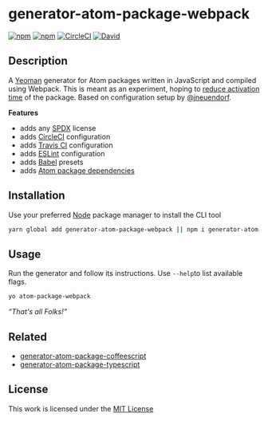 # generator-atom-package-webpack

[![npm](https://flat.badgen.net/npm/license/generator-atom-package-webpack)](https://www.npmjs.org/package/generator-atom-package-webpack)
[![npm](https://flat.badgen.net/npm/v/generator-atom-package-webpack)](https://www.npmjs.org/package/generator-atom-package-webpack)
[![CircleCI](https://flat.badgen.net/circleci/github/idleberg/generator-atom-package-webpack)](https://circleci.com/gh/idleberg/generator-atom-package-webpack)
[![David](https://flat.badgen.net/david/dep/idleberg/generator-atom-package-webpack)](https://david-dm.org/idleberg/generator-atom-package-webpack)

## Description

A [Yeoman](http://yeoman.io/authoring/user-interactions.html) generator for Atom packages written in JavaScript and compiled using Webpack. This is meant as an experiment, hoping to [reduce activation time](https://discuss.atom.io/t/package-activatetime/56808/14) of the package. Based on configuration setup by [@jneuendorf](https://github.com/jneuendorf/).

**Features**

- adds any [SPDX](https://spdx.org/licenses/) license
- adds [CircleCI](https://circleci.com/) configuration
- adds [Travis CI](https://travis-ci.org/) configuration
- adds [ESLint](https://eslint.org/) configuration
- adds [Babel](https://babeljs.io/) presets
- adds [Atom package dependencies](https://www.npmjs.com/package/atom-package-deps)

## Installation

Use your preferred [Node](https://nodejs.org/) package manager to install the CLI tool

```sh
yarn global add generator-atom-package-webpack || npm i generator-atom-package-webpack -g
```

## Usage

Run the generator and follow its instructions. Use `--help`to list available flags.

```sh
yo atom-package-webpack
```

*“That's all Folks!”*

## Related

- [generator-atom-package-coffeescript](https://www.npmjs.org/package/generator-atom-package-coffeescript)
- [generator-atom-package-typescript](https://www.npmjs.org/package/generator-atom-package-typescript)

## License

This work is licensed under the [MIT License](https://opensource.org/licenses/MIT)
